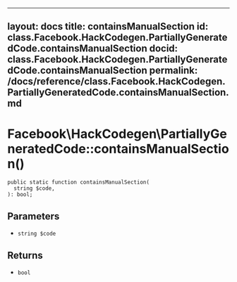 
***

layout: docs
title: containsManualSection
id: class.Facebook.HackCodegen.PartiallyGeneratedCode.containsManualSection
docid: class.Facebook.HackCodegen.PartiallyGeneratedCode.containsManualSection
permalink: /docs/reference/class.Facebook.HackCodegen.PartiallyGeneratedCode.containsManualSection.md
---







# Facebook\\HackCodegen\\PartiallyGeneratedCode::containsManualSection()




``` Hack
public static function containsManualSection(
  string $code,
): bool;
```




## Parameters




+ ` string $code `




## Returns




* ` bool `
